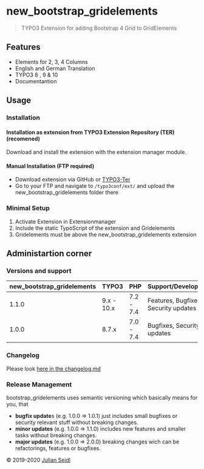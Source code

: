 # new_bootstrap_gridelements
> TYPO3 Extension for adding Bootstrap 4 Grid to GridElements

## Features
- Elements for 2, 3, 4 Columns
- English and German Translation
- TYPO3 8 , 9 & 10
- Documentantion

## Usage
### Installation

#### Installation as extension from TYPO3 Extension Repository (TER) (recomened)
Download and install the extension with the extension manager module.

#### Manual Installation (FTP required)

- Download extension via GitHub or [TYPO3-Ter](https://extensions.typo3.org/extension/new_bootstrap_gridelements/)
- Go to your FTP and navigate to `/typo3conf/ext/` and upload the new_bootstrap_gridelements folder there

### Minimal Setup

1. Activate Extension in Extensionmanager
2. Include the static TypoScript of the extension and Gridelements
3. Gridelements must be above the new_bootstrap_gridelements extension

## Administartion corner

### Versions and support

| new_bootstrap_gridelements  | TYPO3        | PHP       | Support/Development                  |
| --------------------------- | ------------ | --------- | ------------------------------------ |
| 1.1.0                       | 9.x - 10.x   | 7.2 - 7.4 | Features, Bugfixes, Security updates |
| 1.0.0                       | 8.7.x        | 7.0 - 7.4 | Bugfixes, Security updates           |

### Changelog

Please look [here in the changelog.md](https://github.com/Thejuse/bootstrap_gridelements/blob/master/CHANGELOG.md)

### Release Management
bootstrap_gridelements uses semantic versioning which basically means for you, that

- **bugfix update**s (e.g. 1.0.0 => 1.0.1) just includes small bugfixes or security relevant stuff without breaking changes.
- **minor updates** (e.g. 1.0.0 => 1.1.0) includes new features and smaller tasks without breaking changes.
- **major updates** (e.g. 1.0.0 => 2.0.0) breaking changes wich can be refactorings, features or bugfixes.

&copy; 2019-2020 [Julian Seidl](https://www.jseidl.at/)
